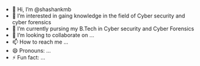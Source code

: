 - 👋 Hi, I’m @shashankmb
- 👀 I’m interested in gaing knowledge in the field of Cyber security and cyber forensics 
- 🌱 I’m currently pursing my B.Tech in Cyber security and Cyber Forensics 
- 💞️ I’m looking to collaborate on ...
- 📫 How to reach me ...
- 😄 Pronouns: ...
- ⚡ Fun fact: ...

<!---
shashankmb13/shashankmb13 is a ✨ special ✨ repository because its `README.md` (this file) appears on your GitHub profile.
You can click the Preview link to take a look at your changes.
--->
